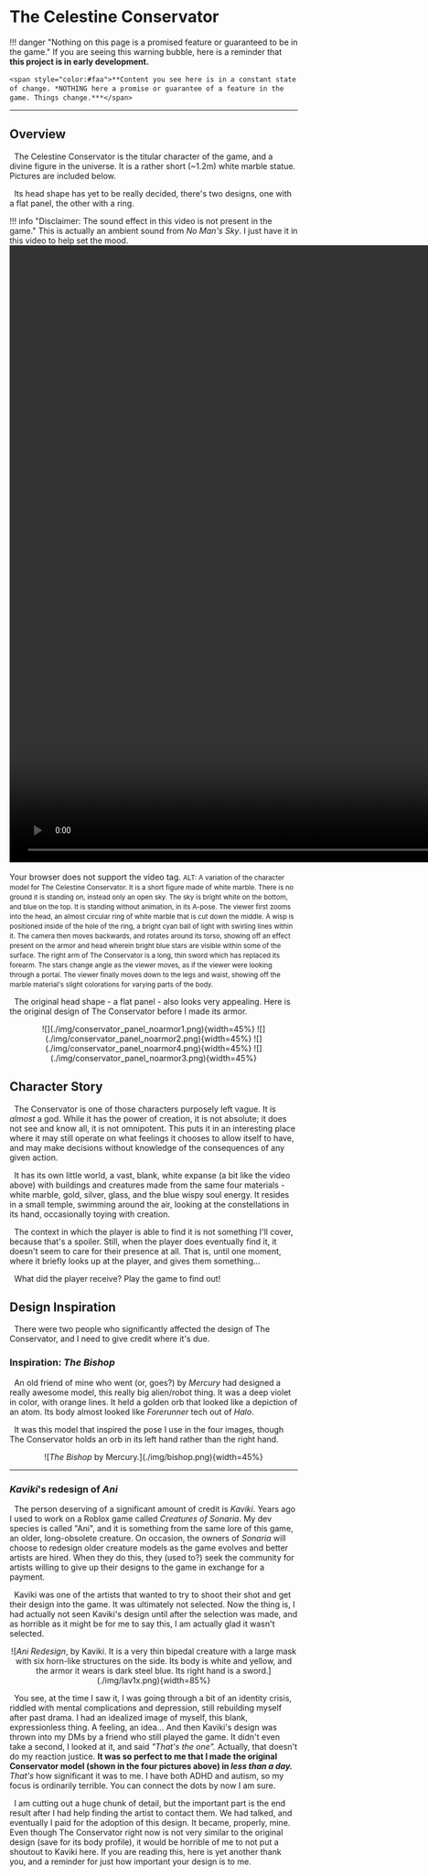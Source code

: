 # The Celestine Conservator

!!! danger "Nothing on this page is a promised feature or guaranteed to be in the game."
    If you are seeing this warning bubble, here is a reminder that **this project is in early development.**

    <span style="color:#faa">**Content you see here is in a constant state of change. *NOTHING here a promise or guarantee of a feature in the game. Things change.***</span>

***

## Overview

&nbsp;&nbsp;The Celestine Conservator is the titular character of the game, and a divine figure in the universe. It is a rather short (~1.2m) white marble statue. Pictures are included below.

&nbsp;&nbsp;Its head shape has yet to be really decided, there's two designs, one with a flat panel, the other with a ring.

!!! info "Disclaimer: The sound effect in this video is not present in the game."
    This is actually an ambient sound from *No Man's Sky*. I just have it in this video to help set the mood.
<video width="1920" height="1080" controls>
  <source src="../img/conservator_godot.mp4" type="video/mp4"> 
  <!-- Parent directory (..) is used due to a feature in mkdocs conflicting. -->
  <!-- https://github.com/squidfunk/mkdocs-material/discussions/3984#discussioncomment-7273750 -->
Your browser does not support the video tag.
</video> 
<small>ALT: A variation of the character model for The Celestine Conservator. It is a short figure made of white marble. There is no ground it is standing on, instead only an open sky. The sky is bright white on the bottom, and blue on the top. It is standing without animation, in its A-pose. The viewer first zooms into the head, an almost circular ring of white marble that is cut down the middle. A wisp is positioned inside of the hole of the ring, a bright cyan ball of light with swirling lines within it. The camera then moves backwards, and rotates around its torso, showing off an effect present on the armor and head wherein bright blue stars are visible within some of the surface. The right arm of The Conservator is a long, thin sword which has replaced its forearm. The stars change angle as the viewer moves, as if the viewer were looking through a portal. The viewer finally moves down to the legs and waist, showing off the marble material's slight colorations for varying parts of the body.</small>

&nbsp;&nbsp;The original head shape - a flat panel - also looks very appealing. Here is the original design of The Conservator before I made its armor.

<center>
<flex>
![](./img/conservator_panel_noarmor1.png){width=45%}
![](./img/conservator_panel_noarmor2.png){width=45%}
![](./img/conservator_panel_noarmor4.png){width=45%}
![](./img/conservator_panel_noarmor3.png){width=45%}
</flex>
</center>

## Character Story

&nbsp;&nbsp;The Conservator is one of those characters purposely left vague. It is *almost* a god. While it has the power of creation, it is not absolute; it does not see and know all, it is not omnipotent. This puts it in an interesting place where it may still operate on what feelings it chooses to allow itself to have, and may make decisions without knowledge of the consequences of any given action.

&nbsp;&nbsp;It has its own little world, a vast, blank, white expanse (a bit like the video above) with buildings and creatures made from the same four materials - white marble, gold, silver, glass, and the blue wispy soul energy. It resides in a small temple, swimming around the air, looking at the constellations in its hand, occasionally toying with creation. 

&nbsp;&nbsp;The context in which the player is able to find it is not something I'll cover, because that's a spoiler. Still, when the player does eventually find it, it doesn't seem to care for their presence at all. That is, until one moment, where it briefly looks up at the player, and gives them something...

&nbsp;&nbsp;What did the player receive? Play the game to find out!

## Design Inspiration

&nbsp;&nbsp;There were two people who significantly affected the design of The Conservator, and I need to give credit where it's due.

### Inspiration: *The Bishop*

&nbsp;&nbsp;An old friend of mine who went (or, goes?) by *Mercury* had designed a really awesome model, this really big alien/robot thing. It was a deep violet in color, with orange lines. It held a golden orb that looked like a depiction of an atom. Its body almost looked like *Forerunner* tech out of *Halo*.

&nbsp;&nbsp;It was this model that inspired the pose I use in the four images, though The Conservator holds an orb in its left hand rather than the right hand.

<center>
![<em>The Bishop</em> by Mercury.](./img/bishop.png){width=45%} 
</center>

***

### *Kaviki*'s redesign of *Ani*

&nbsp;&nbsp;The person deserving of a significant amount of credit is *Kaviki*. Years ago I used to work on a Roblox game called *Creatures of Sonaria*. My dev species is called "Ani", and it is something from the same lore of this game, an older, long-obsolete creature. On occasion, the owners of *Sonaria* will choose to redesign older creature models as the game evolves and better artists are hired. When they do this, they (used to?) seek the community for artists willing to give up their designs to the game in exchange for a payment.

&nbsp;&nbsp;Kaviki was one of the artists that wanted to try to shoot their shot and get their design into the game. It was ultimately not selected. Now the thing is, I had actually not seen Kaviki's design until after the selection was made, and as horrible as it might be for me to say this, I am actually glad it wasn't selected.

<center>
![<em>Ani Redesign</em>, by Kaviki. It is a very thin bipedal creature with a large mask with six horn-like structures on the side. Its body is white and yellow, and the armor it wears is dark steel blue. Its right hand is a sword.](./img/lav1x.png){width=85%} 
</center>

&nbsp;&nbsp;You see, at the time I saw it, I was going through a bit of an identity crisis, riddled with mental complications and depression, still rebuilding myself after past drama. I had an idealized image of myself, this blank, expressionless thing. A feeling, an idea... And then Kaviki's design was thrown into my DMs by a friend who still played the game. It didn't even take a second, I looked at it, and said *"That's the one".* Actually, that doesn't do my reaction justice. **It was so perfect to me that I made the original Conservator model (shown in the four pictures above) in *less than a day.*** *That's* how significant it was to me. I have both ADHD and autism, so my focus is ordinarily terrible. You can connect the dots by now I am sure.

&nbsp;&nbsp;I am cutting out a huge chunk of detail, but the important part is the end result after I had help finding the artist to contact them. We had talked, and eventually I paid for the adoption of this design. It became, properly, mine. Even though The Conservator right now is not very similar to the original design (save for its body profile), it would be horrible of me to not put a shoutout to Kaviki here. If you are reading this, here is yet another thank you, and a reminder for just how important your design is to me.